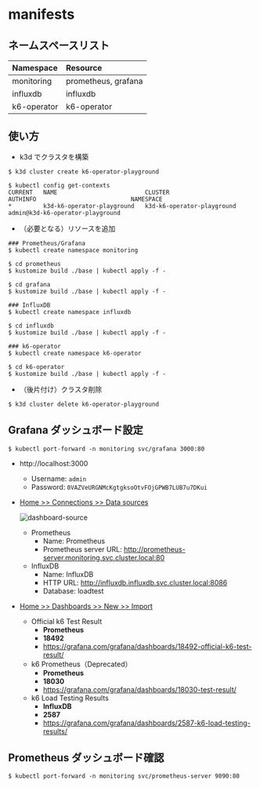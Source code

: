 # manifests

## ネームスペースリスト

| Namespace   | Resource            |
| :---------- | :------------------ |
| monitoring  | prometheus, grafana |
| influxdb    | influxdb            |
| k6-operator | k6-operator         |

## 使い方

- k3d でクラスタを構築

```shell
$ k3d cluster create k6-operator-playground

$ kubectl config get-contexts
CURRENT   NAME                         CLUSTER                      AUTHINFO                           NAMESPACE
*         k3d-k6-operator-playground   k3d-k6-operator-playground   admin@k3d-k6-operator-playground
```

- （必要となる）リソースを追加

```shell
### Prometheus/Grafana
$ kubectl create namespace monitoring

$ cd prometheus
$ kustomize build ./base | kubectl apply -f -

$ cd grafana
$ kustomize build ./base | kubectl apply -f -
```

```shell
### InfluxDB
$ kubectl create namespace influxdb

$ cd influxdb
$ kustomize build ./base | kubectl apply -f -
```

```shell
### k6-operator
$ kubectl create namespace k6-operator

$ cd k6-operator
$ kustomize build ./base | kubectl apply -f -
```

- （後片付け）クラスタ削除

```shell
$ k3d cluster delete k6-operator-playground
```

## Grafana ダッシュボード設定

```shell
$ kubectl port-forward -n monitoring svc/grafana 3000:80
```

- http://localhost:3000
  - Username: `admin`
  - Password: `0VAZVeURGNMcKgtgksoOtvFOjGPWB7LUB7u7DKui`
- <u>Home >> Connections >> Data sources</u>

  ![dashboard-source](https://github.com/GotoRen/k6-operator-playground/assets/63791288/30f85c2d-7d23-4aa1-aba9-79208eff121f)

  - Prometheus
    - Name: Prometheus
    - Prometheus server URL: http://prometheus-server.monitoring.svc.cluster.local:80
  - InfluxDB
    - Name: InfluxDB
    - HTTP URL: http://influxdb.influxdb.svc.cluster.local:8086
    - Database: loadtest

- <u>Home >> Dashboards >> New >> Import</u>
  - Official k6 Test Result
    - **Prometheus**
    - **18492**
    - https://grafana.com/grafana/dashboards/18492-official-k6-test-result/
  - k6 Prometheus（Deprecated）
    - **Prometheus**
    - **18030**
    - https://grafana.com/grafana/dashboards/18030-test-result/
  - k6 Load Testing Results
    - **InfluxDB**
    - **2587**
    - https://grafana.com/grafana/dashboards/2587-k6-load-testing-results/

## Prometheus ダッシュボード確認

```shell
$ kubectl port-forward -n monitoring svc/prometheus-server 9090:80
```
